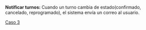 **Notificar turnos:** Cuando un turno cambia de estado(confirmado, cancelado, reprogramado), el sistema envía un correo al usuario.

[Caso 3](https://viewer.diagrams.net/?tags=%7B%7D&lightbox=1&target=blank&highlight=0000ff&edit=_blank&layers=1&nav=1&title=Diagrama%20Caso%20de%20Uso%203.drawio&dark=auto#R%3Cmxfile%3E%3Cdiagram%20name%3D%22P%C3%A1gina-1%22%20id%3D%2208q_R25VppH2O6Z6lk2x%22%3E1VfbctowEP0aP7aDLYzhEUiadibpMEOnJY%2BKtdjqyJIrZDD9%2BspYvoqk0JCWPqE9Wl327B6tcdA8ye8kTuMHQYA53oDkDrpxPM8dDIf6p0D2JeIjA0SSEuPUAEv6E6qVBs0ogU3HUQnBFE27YCg4h1B1MCyl2HXd1oJ1T01xBBawDDGz0W%2BUqLhEx17Q4B%2BBRnF1sjualDMJrpxNJJsYE7FrQejWQXMphCpHST4HVpBX8VKu%2B%2FDMbH0xCVydsmCLvi4fCc0f2CpYRvfxD%2FievPNMNraYZSbiL5nkwlxZ7Sse9O3TYpglbBoqIR0024JUVDN1j5%2BALcSGKiq4dnkSSomk5TBlNComlEg1GquEacPVQ5EpRjnM69wNNGjHZUIttoO8BZk470AkoOReu5hZNDacm6LzAmPvmhQODRS3sle5YVM0Ub1zw6seGGrPoXlk0WwxDJxMi4LVFhccukxJkXECxFAEOVWrYvzeN9Zja%2BYmbxv7lrEASXVAIH9H9UZkMoQT6kZhGYF6ydEIBUhHZ3bqWqnxj6SmwiQwrOi2q85j%2BTInLATVsTWVMelWBhr0Ul5Gbla11dTbaDjobuROehuVzFgbHcqnDvsVFRVYFfVZKLrWegupM0fODPHi2T08x8clrU%2FRr2hRaLuYKlim%2BJDynX7Iu8V3CUUOe3QhW5GudyTv4zeT5Ngi8BMPWbaHl5QpUuCFmHjVqlwd9IzgTXwQp3uSatuarRX8jGq5jnVltjsYrVWF2Sw7WNW6Vyg7OFXZk%2FOV7Y4uJGPUe%2BD7ZXKqjOvuXNVlvwW8tYwnVhXqbrimMrlKGbvutcm4usCFO6t7hkb%2FgtaQd9Vd1PvTLuoH%2Fj%2BVX8Vrq3oWWng6kXYX%2BK%2B%2BgP2gL1TfEuqFvoC12fyJKRPT%2FBVEt78A%3C%2Fdiagram%3E%3C%2Fmxfile%3E)


